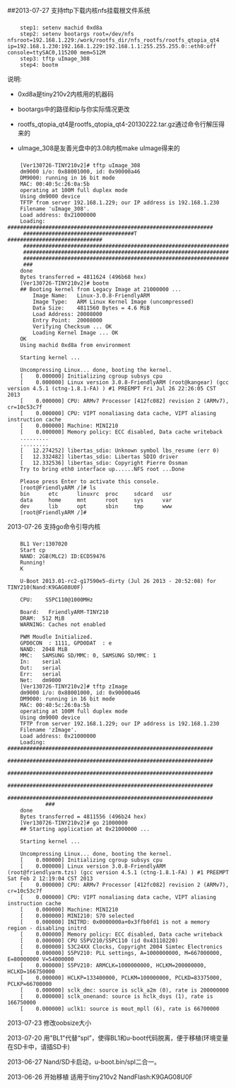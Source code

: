 ##2013-07-27 支持tftp下载内核nfs挂载根文件系统
###
		step1: setenv machid 0xd8a
		step2: setenv bootargs root=/dev/nfs nfsroot=192.168.1.229:/work/rootfs_dir/nfs_rootfs/rootfs_qtopia_qt4 ip=192.168.1.230:192.168.1.229:192.168.1.1:255.255.255.0::eth0:off console=ttySAC0,115200 mem=512M
		step3: tftp uImage_308
		step4: bootm 
说明: 
> 
 - 0xd8a是tiny210v2内核用的机器码
> 
 - bootargs中的路径和ip与你实际情况更改
> 
 - rootfs_qtopia_qt4是rootfs_qtopia_qt4-20130222.tar.gz通过命令行解压得来的 
> 
 - uImage_308是友善光盘中的3.08内核make uImage得来的

###
		[Ver130726-TINY210v2]# tftp uImage_308
		dm9000 i/o: 0x88001000, id: 0x90000a46 
		DM9000: running in 16 bit mode
		MAC: 00:40:5c:26:0a:5b
		operating at 100M full duplex mode
		Using dm9000 device
		TFTP from server 192.168.1.229; our IP address is 192.168.1.230
		Filename 'uImage_308'.
		Load address: 0x21000000
		Loading: #################################################################
         ###################################T ##############################
         #################################################################
         #################################################################
         #################################################################
         ###
		done
		Bytes transferred = 4811624 (496b68 hex)
		[Ver130726-TINY210v2]# bootm  
		## Booting kernel from Legacy Image at 21000000 ...
			Image Name:   Linux-3.0.8-FriendlyARM
			Image Type:   ARM Linux Kernel Image (uncompressed)
			Data Size:    4811560 Bytes = 4.6 MiB
			Load Address: 20008000
			Entry Point:  20008000
			Verifying Checksum ... OK
			Loading Kernel Image ... OK
		OK
		Using machid 0xd8a from environment
		
		Starting kernel ...
		
		Uncompressing Linux... done, booting the kernel.
		[    0.000000] Initializing cgroup subsys cpu
		[    0.000000] Linux version 3.0.8-FriendlyARM (root@kangear) (gcc version 4.5.1 (ctng-1.8.1-FA) ) #1 PREEMPT Fri Jul 26 22:26:05 CST 2013
		[    0.000000] CPU: ARMv7 Processor [412fc082] revision 2 (ARMv7), cr=10c53c7f
		[    0.000000] CPU: VIPT nonaliasing data cache, VIPT aliasing instruction cache
		[    0.000000] Machine: MINI210
		[    0.000000] Memory policy: ECC disabled, Data cache writeback
		.........
		.........
		[   12.274252] libertas_sdio: Unknown symbol lbs_resume (err 0)
		[   12.332482] libertas_sdio: Libertas SDIO driver
		[   12.332536] libertas_sdio: Copyright Pierre Ossman
		Try to bring eth0 interface up......NFS root ...Done

		Please press Enter to activate this console. 
		[root@FriendlyARM /]# ls
		bin      etc      linuxrc  proc     sdcard   usr
		data     home     mnt      root     sys      var
		dev      lib      opt      sbin     tmp      www
		[root@FriendlyARM /]# 



2013-07-26 支持go命令引导内核
###
		BL1 Ver:1307020
		Start cp 
		NAND: 2GB(MLC2) ID:ECD59476
		Running! 
		K

		U-Boot 2013.01-rc2-g17590e5-dirty (Jul 26 2013 - 20:52:08) for TINY210(Nand:K9GAG08U0F)

		CPU:    S5PC110@1000MHz

		Board:   FriendlyARM-TINY210
		DRAM:  512 MiB
		WARNING: Caches not enabled

		PWM Moudle Initialized.
		GPD0CON  : 1111, GPD0DAT  : e
		NAND:  2048 MiB
		MMC:   SAMSUNG SD/MMC: 0, SAMSUNG SD/MMC: 1
		In:    serial
		Out:   serial
		Err:   serial
		Net:   dm9000
		[Ver130726-TINY210v2]# tftp zImage
		dm9000 i/o: 0x88001000, id: 0x90000a46 
		DM9000: running in 16 bit mode
		MAC: 00:40:5c:26:0a:5b
		operating at 100M full duplex mode
		Using dm9000 device
		TFTP from server 192.168.1.229; our IP address is 192.168.1.230
		Filename 'zImage'.
		Load address: 0x21000000
		Loading: #################################################################
				#################################################################
				#################################################################
				#################################################################
				#################################################################
				###
		done
		Bytes transferred = 4811556 (496b24 hex)
		[Ver130726-TINY210v2]# go 21000000
		## Starting application at 0x21000000 ...

		Starting kernel ...

		Uncompressing Linux... done, booting the kernel.
		[    0.000000] Initializing cgroup subsys cpu
		[    0.000000] Linux version 3.0.8-FriendlyARM (root@friendlyarm.tzs) (gcc version 4.5.1 (ctng-1.8.1-FA) ) #1 PREEMPT Sat Feb 2 12:19:04 CST 2013
		[    0.000000] CPU: ARMv7 Processor [412fc082] revision 2 (ARMv7), cr=10c53c7f
		[    0.000000] CPU: VIPT nonaliasing data cache, VIPT aliasing instruction cache
		[    0.000000] Machine: MINI210
		[    0.000000] MINI210: S70 selected
		[    0.000000] INITRD: 0x0000000a+0x3ffb0fd1 is not a memory region - disabling initrd
		[    0.000000] Memory policy: ECC disabled, Data cache writeback
		[    0.000000] CPU S5PV210/S5PC110 (id 0x43110220)
		[    0.000000] S3C24XX Clocks, Copyright 2004 Simtec Electronics
		[    0.000000] S5PV210: PLL settings, A=1000000000, M=667000000, E=80000000 V=54000000
		[    0.000000] S5PV210: ARMCLK=1000000000, HCLKM=200000000, HCLKD=166750000
		[    0.000000] HCLKP=133400000, PCLKM=100000000, PCLKD=83375000, PCLKP=66700000
		[    0.000000] sclk_dmc: source is sclk_a2m (0), rate is 200000000
		[    0.000000] sclk_onenand: source is hclk_dsys (1), rate is 166750000
		[    0.000000] uclk1: source is mout_mpll (6), rate is 66700000


2013-07-23 修改oobsize大小

2013-07-20 用"BL1"代替“spl”，使得BL1和u-boot代码脱离，便于移植(环境变量在SD卡中，请插SD卡)

2013-06-27 Nand/SD卡启动，u-boot.bin/spl二合一。

2013-06-26 开始移植 适用于tiny210v2 NandFlash:K9GAG08U0F
